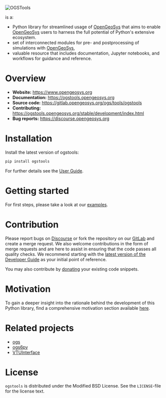 ![OGSTools](https://ogstools.opengeosys.org/stable/_static/ogstools.png "Supporting complex workflows - from preprocessing to simulation to postprocessing")

is a:

- Python library for streamlined usage of [OpenGeoSys](https://www.opengeosys.org) that aims to enable [OpenGeoSys](https://www.opengeosys.org) users to harness the full potential of Python's extensive ecosystem.
- set of interconnected modules for pre- and postprocessing of simulations with [OpenGeoSys](https://www.opengeosys.org),
- valuable resource that includes documentation, Jupyter notebooks, and workflows for guidance and reference.

# Overview

- **Website:** <https://www.opengeosys.org>
- **Documentation:** <https://ogstools.opengeosys.org>
- **Source code:** <https://gitlab.opengeosys.org/ogs/tools/ogstools>
- **Contributing:** <https://ogstools.opengeosys.org/stable/development/index.html>
- **Bug reports:** <https://discourse.opengeosys.org>

# Installation

Install the latest version of ogstools:

```bash
pip install ogstools
```

For further details see the [User Guide](https://ogstools.opengeosys.org/stable/user-guide/index.html).

# Getting started

For first steps, please take a look at our [examples](https://ogstools.opengeosys.org/stable/auto_examples/index.html).

# Contribution

Please report bugs on [Discourse](https://discourse.opengeosys.org) or fork the repository on our [GitLab](https://gitlab.opengeosys.org/ogs/tools/ogstools) and create a merge request. We also welcome contributions in the form of merge requests and are here to assist in ensuring that the code passes all quality checks. We recommend starting with the [latest version of the Developer Guide](https://ogs.ogs.xyz/tools/ogstools/development/index.html) as your initial point of reference.

You may also contribute by [donating](https://gitlab.opengeosys.org/ogs/tools/ogstools/-/blob/main/donation.md) your existing code snippets.

# Motivation

To gain a deeper insight into the rationale behind the development of this Python library, find a comprehensive motivation section available [here](https://gitlab.opengeosys.org/ogs/tools/ogstools/-/blob/main/docs/user-guide/introduction/motivation.md).

# Related projects

- [ogs](https://pypi.org/project/ogs)
- [ogs6py](https://pypi.org/project/ogs6py)
- [VTUInterface](https://pypi.org/project/VTUinterface)

# License

`ogstools` is distributed under the Modified BSD License. See the `LICENSE`-file for the license text.

